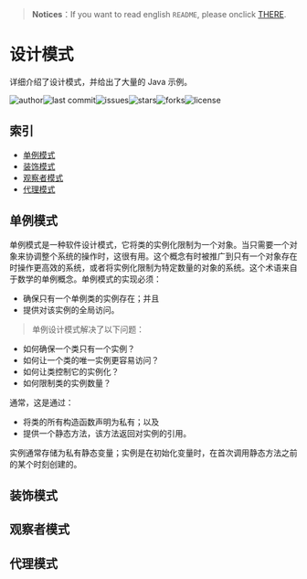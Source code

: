 > **Notices**：If you want to read english `README`, please onclick [THERE](https://github.com/guobinhit/design-pattern/blob/master/README.md). 

# 设计模式

详细介绍了设计模式，并给出了大量的 Java 示例。

![author](https://img.shields.io/badge/author-chariesgavin-blueviolet.svg)![last commit](https://img.shields.io/github/last-commit/guobinhit/design-pattern.svg)![issues](https://img.shields.io/github/issues/guobinhit/design-pattern.svg)![stars](https://img.shields.io/github/stars/guobinhit/design-pattern.svg)![forks](https://img.shields.io/github/forks/guobinhit/design-pattern.svg)![license](https://img.shields.io/github/license/guobinhit/design-pattern.svg)


## 索引

- [单例模式](#单例模式)
- [装饰模式](#装饰模式)
- [观察者模式](#观察者模式)
- [代理模式](#代理模式)




## 单例模式

单例模式是一种软件设计模式，它将类的实例化限制为一个对象。当只需要一个对象来协调整个系统的操作时，这很有用。这个概念有时被推广到只有一个对象存在时操作更高效的系统，或者将实例化限制为特定数量的对象的系统。这个术语来自于数学的单例概念。单例模式的实现必须：

- 确保只有一个单例类的实例存在；并且
- 提供对该实例的全局访问。

> 单例设计模式解决了以下问题：

- 如何确保一个类只有一个实例？
- 如何让一个类的唯一实例更容易访问？
- 如何让类控制它的实例化？
- 如何限制类的实例数量？

通常，这是通过：

- 将类的所有构造函数声明为私有；以及
- 提供一个静态方法，该方法返回对实例的引用。

实例通常存储为私有静态变量；实例是在初始化变量时，在首次调用静态方法之前的某个时刻创建的。


## 装饰模式




## 观察者模式



## 代理模式



